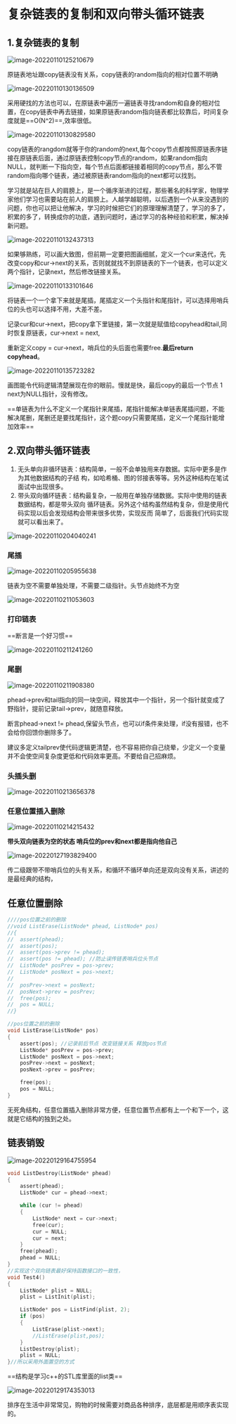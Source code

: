 # 复杂链表的复制和双向带头循环链表

## 1.复杂链表的复制

![image-20220110125210679](C:\Users\李晓冬\AppData\Roaming\Typora\typora-user-images\image-20220110125210679.png)

原链表地址跟copy链表没有关系，copy链表的random指向的相对位置不明确

![image-20220110130136509](C:\Users\李晓冬\AppData\Roaming\Typora\typora-user-images\image-20220110130136509.png)

采用硬找的方法也可以，在原链表中遍历一遍链表寻找random和自身的相对位置，在copy链表中再去链接，如果原链表random指向链表都比较靠后，时间复杂度就是==O(N^2)==,效率很低。

![image-20220110130829580](C:\Users\李晓冬\AppData\Roaming\Typora\typora-user-images\image-20220110130829580.png)

copy链表的rangdom就等于你的random的next,每个copy节点都按照原链表序链接在原链表后面，通过原链表控制copy节点的random，如果random指向NULL，就判断一下指向空，每个节点后面都链接着相同的copy节点，那么不管random指向哪个链表，通过被原链表random指向的next都可以找到。

学习就是站在巨人的肩膀上，是一个循序渐进的过程，那些著名的科学家，物理学家他们学习也需要站在前人的肩膀上。人越学越聪明，以后遇到一个从来没遇到的问题，你也可以把让他解决，学习的时候把它们的原理理解清楚了，学习的多了，积累的多了，转换成你的功底，遇到问题时，通过学习的各种经验和积累，解决掉新问题。

![image-20220110132437313](C:\Users\李晓冬\AppData\Roaming\Typora\typora-user-images\image-20220110132437313.png)

如果够熟练，可以画大致图，但前期一定要把图画细腻，定义一个cur来迭代，先改变copy和cur->next的关系，否则就就找不到原链表的下一个链表，也可以定义两个指针，记录next，然后修改链接关系。

![image-20220110133101646](C:\Users\李晓冬\AppData\Roaming\Typora\typora-user-images\image-20220110133101646.png)

将链表一个一个拿下来就是尾插，尾插定义一个头指针和尾指针，可以选择用哨兵位的头也可以选择不用，大差不差。

记录cur和cur->next，把copy拿下里链接，第一次就是赋值给copyhead和tail,同时恢复原链表，cur->next = next,

重新定义copy = cur->next，哨兵位的头后面也需要free.**最后return copyhead**。

![image-20220110135723282](C:\Users\李晓冬\AppData\Roaming\Typora\typora-user-images\image-20220110135723282.png)



画图能令代码逻辑清楚展现在你的眼前。慢就是快，最后copy的最后一个节点 1 next为NULL指针，没有修改。

==单链表为什么不定义一个尾指针来尾插，尾指针能解决单链表尾插问题，不能解决尾删，尾删还是要找尾指针，这个题copy只需要尾插，定义一个尾指针能增加效率==



## 2.双向带头循环链表

1. 无头单向非循环链表：结构简单，一般不会单独用来存数据。实际中更多是作为其他数据结构的子结 构，如哈希桶、图的邻接表等等。另外这种结构在笔试面试中出现很多。
2. 带头双向循环链表：结构最复杂，一般用在单独存储数据。实际中使用的链表数据结构，都是带头双向 循环链表。另外这个结构虽然结构复杂，但是使用代码实现以后会发现结构会带来很多优势，实现反而 简单了，后面我们代码实现就可以看出来了。

![image-20220110204040241](C:\Users\李晓冬\AppData\Roaming\Typora\typora-user-images\image-20220110204040241.png)

### 尾插

![image-20220110205955638](C:\Users\李晓冬\AppData\Roaming\Typora\typora-user-images\image-20220110205955638.png)

链表为空不需要单独处理，不需要二级指针。头节点始终不为空

![image-20220110211053603](C:\Users\李晓冬\AppData\Roaming\Typora\typora-user-images\image-20220110211053603.png)

### 打印链表

==断言是一个好习惯==

![image-20220110211241260](C:\Users\李晓冬\AppData\Roaming\Typora\typora-user-images\image-20220110211241260.png)

### 尾删

![image-20220110211908380](C:\Users\李晓冬\AppData\Roaming\Typora\typora-user-images\image-20220110211908380.png)

phead->prev和tail指向的同一块空间，释放其中一个指针，另一个指针就变成了野指针，提前记录tail->prev，就随意释放。

断言phead->next != phead,保留头节点，也可以if条件来处理，if没有报错，也不会给你回馈你删除多了。

建议多定义tailprev使代码逻辑更清楚，也不容易把你自己绕晕，少定义一个变量并不会使空间复杂度更低和代码效率更高。不要给自己招麻烦。

### 头插头删

![image-20220110213656378](C:\Users\李晓冬\AppData\Roaming\Typora\typora-user-images\image-20220110213656378.png)

### 任意位置插入删除

![image-20220110214215432](C:\Users\李晓冬\AppData\Roaming\Typora\typora-user-images\image-20220110214215432.png)

**带头双向链表为空的状态 哨兵位的prev和next都是指向他自己**

![image-20220127193829400](C:\Users\李晓冬\AppData\Roaming\Typora\typora-user-images\image-20220127193829400.png)

传二级跟带不带哨兵位的头有关系，和循环不循环单向还是双向没有关系，讲述的是最经典的结构，

## 任意位置删除

~~~c
////pos位置之前的删除
//void ListErase(ListNode* phead, ListNode* pos) 
//{
//	assert(phead);
//	assert(pos);
//	assert(pos->prev != phead);
//	assert(pos != phead); //防止误传链表哨兵位头节点 
//	ListNode* posPrev = pos->prev;
//	ListNode* posNext = pos->next;
//
//	posPrev->next = posNext;
//	posNext->prev = posPrev;
//	free(pos);
//	pos = NULL;
//}

//pos位置之前的删除
void ListErase(ListNode* pos)
{
	assert(pos); //记录前后节点 改变链接关系 释放pos节点
	ListNode* posPrev = pos->prev;
	ListNode* posNext = pos->next;
	posPrev->next = posNext;
	posNext->prev = posPrev;

	free(pos);
	pos = NULL;
}
~~~

无死角结构，任意位置插入删除非常方便，任意位置节点都有上一个和下一个，这就是它结构的独到之处。

## 链表销毁

![image-20220129164755954](C:\Users\李晓冬\AppData\Roaming\Typora\typora-user-images\image-20220129164755954.png)

~~~c
void ListDestroy(ListNode* phead)
{
	assert(phead);
	ListNode* cur = phead->next;

	while (cur != phead)
	{
		ListNode* next = cur->next;
		free(cur);
		cur = NULL;
		cur = next;
	}
	free(phead);
	phead = NULL;
}
//实现这个双向链表最好保持函数接口的一致性，
void Test4()
{
	ListNode* plist = NULL;
	plist = ListInit(plist);

	ListNode* pos = ListFind(plist, 2);
	if (pos)
	{
		ListErase(plist->next);
		//ListErase(plist,pos);
	}
	ListDestroy(plist);
	plist = NULL;
}//所以采用外面置空的方式
~~~

==结构是学习c++的STL库里面的list类==

![image-20220129174353013](C:\Users\李晓冬\AppData\Roaming\Typora\typora-user-images\image-20220129174353013.png)

排序在生活中非常常见，购物的时候需要对商品各种排序，底层都是用顺序表实现的。

